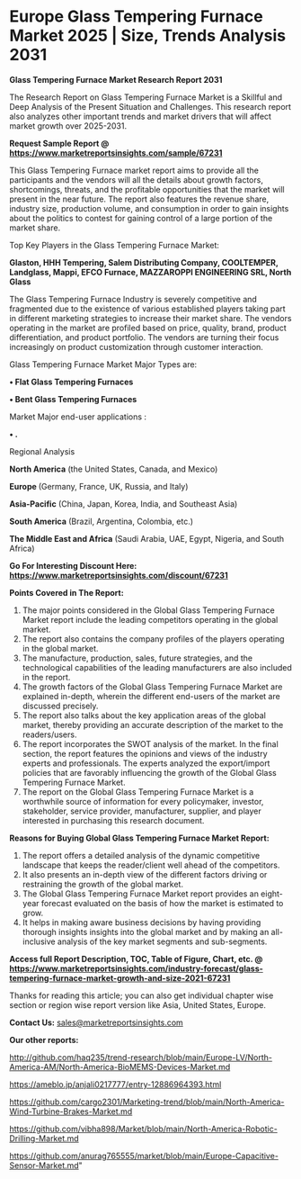 # Europe Glass Tempering Furnace Market 2025 | Size, Trends Analysis 2031

<strong>Glass Tempering Furnace Market Research Report 2031</strong>

The Research Report on Glass Tempering Furnace Market is a Skillful and Deep Analysis of the Present Situation and Challenges. This research report also analyzes other important trends and market drivers that will affect market growth over 2025-2031.

<strong>Request Sample Report @ <a href=https://www.marketreportsinsights.com/sample/67231>https://www.marketreportsinsights.com/sample/67231</a></strong>

This Glass Tempering Furnace market report aims to provide all the participants and the vendors will all the details about growth factors, shortcomings, threats, and the profitable opportunities that the market will present in the near future. The report also features the revenue share, industry size, production volume, and consumption in order to gain insights about the politics to contest for gaining control of a large portion of the market share.

Top Key Players in the Glass Tempering Furnace Market:

<strong>Glaston, HHH Tempering, Salem Distributing Company, COOLTEMPER, Landglass, Mappi, EFCO Furnace, MAZZAROPPI ENGINEERING SRL, North Glass</strong>

The Glass Tempering Furnace Industry is severely competitive and fragmented due to the existence of various established players taking part in different marketing strategies to increase their market share. The vendors operating in the market are profiled based on price, quality, brand, product differentiation, and product portfolio. The vendors are turning their focus increasingly on product customization through customer interaction.

Glass Tempering Furnace Market Major Types are:

<strong>• Flat Glass Tempering Furnaces

• Bent Glass Tempering Furnaces</strong>

Market Major end-user applications :

<strong>• .</strong>

Regional Analysis

</u><strong><b>North America</b></strong> (the United States, Canada, and Mexico)

<strong><b>Europe </b></strong>(Germany, France, UK, Russia, and Italy)

<strong><b>Asia-Pacific</b></strong> (China, Japan, Korea, India, and Southeast Asia)

<strong><b>South America</b></strong> (Brazil, Argentina, Colombia, etc.)

<strong><b>The Middle East and Africa</b></strong> (Saudi Arabia, UAE, Egypt, Nigeria, and South Africa)

<strong>Go For Interesting Discount Here: <a href=https://www.marketreportsinsights.com/discount/67231>https://www.marketreportsinsights.com/discount/67231</a></strong>

<strong>Points Covered in The Report:</strong>
<ol>
  <li>The major points considered in the Global Glass Tempering Furnace Market report include the leading competitors operating in the global market.</li>
  <li>The report also contains the company profiles of the players operating in the global market.</li>
  <li>The manufacture, production, sales, future strategies, and the technological capabilities of the leading manufacturers are also included in the report.</li>
  <li>The growth factors of the Global Glass Tempering Furnace Market are explained in-depth, wherein the different end-users of the market are discussed precisely.</li>
  <li>The report also talks about the key application areas of the global market, thereby providing an accurate description of the market to the readers/users.</li>
  <li>The report incorporates the SWOT analysis of the market. In the final section, the report features the opinions and views of the industry experts and professionals. The experts analyzed the export/import policies that are favorably influencing the growth of the Global Glass Tempering Furnace Market.</li>
  <li>The report on the Global Glass Tempering Furnace Market is a worthwhile source of information for every policymaker, investor, stakeholder, service provider, manufacturer, supplier, and player interested in purchasing this research document.</li>
</ol>
<strong>Reasons for Buying Global Glass Tempering Furnace Market Report:</strong>

<ol>
  <li>The report offers a detailed analysis of the dynamic competitive landscape that keeps the reader/client well ahead of the competitors.</li>
  <li>It also presents an in-depth view of the different factors driving or restraining the growth of the global market.</li>
  <li>The Global Glass Tempering Furnace Market report provides an eight-year forecast evaluated on the basis of how the market is estimated to grow.</li>
  <li>It helps in making aware business decisions by having providing thorough insights insights into the global market and by making an all-inclusive analysis of the key market segments and sub-segments.</li>
</ol>
<strong>Access full Report Description, TOC, Table of Figure, Chart, etc. @ <a href=https://www.marketreportsinsights.com/industry-forecast/glass-tempering-furnace-market-growth-and-size-2021-67231>https://www.marketreportsinsights.com/industry-forecast/glass-tempering-furnace-market-growth-and-size-2021-67231</a></strong>


Thanks for reading this article; you can also get individual chapter wise section or region wise report version like Asia, United States, Europe.

<strong>Contact Us:</strong>
sales@marketreportsinsights.com

<strong>Our other reports:</strong>

<a href=http://github.com/haq235/trend-research/blob/main/Europe-LV/North-America-AM/North-America-BioMEMS-Devices-Market.md>http://github.com/haq235/trend-research/blob/main/Europe-LV/North-America-AM/North-America-BioMEMS-Devices-Market.md</a>

<a href=https://ameblo.jp/anjali0217777/entry-12886964393.html>https://ameblo.jp/anjali0217777/entry-12886964393.html</a>

<a href=https://github.com/cargo2301/Marketing-trend/blob/main/North-America-Wind-Turbine-Brakes-Market.md>https://github.com/cargo2301/Marketing-trend/blob/main/North-America-Wind-Turbine-Brakes-Market.md</a>

<a href=https://github.com/vibha898/Market/blob/main/North-America-Robotic-Drilling-Market.md>https://github.com/vibha898/Market/blob/main/North-America-Robotic-Drilling-Market.md</a>

<a href=https://github.com/anurag765555/market/blob/main/Europe-Capacitive-Sensor-Market.md>https://github.com/anurag765555/market/blob/main/Europe-Capacitive-Sensor-Market.md</a>"
